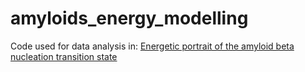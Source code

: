 # amyloids_energy_modelling

Code used for data analysis in: [Energetic portrait of the amyloid beta nucleation transition state](https://www.biorxiv.org/content/10.1101/2024.07.24.604935v1.full)



